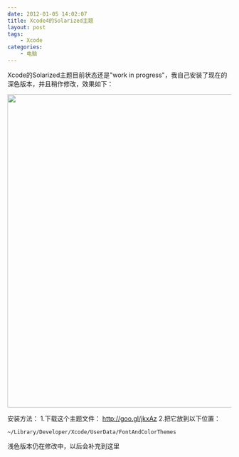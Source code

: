 ```yaml
---
date: 2012-01-05 14:02:07
title: Xcode4的Solarized主题
layout: post
tags:
    - Xcode
categories:
    - 电脑
---
```

Xcode的Solarized主题目前状态还是"work in progress"，我自己安装了现在的深色版本，并且稍作修改，效果如下：

<img class="thumbnail" alt="" src="https://lh3.googleusercontent.com/-8A8_qQcn1Ls/TwXwb-V-bSI/AAAAAAABipQ/CrFueZVygag/s800/Solarized.png" title="Solarized" class="alignnone" width="585" height="703" />

安装方法：
1.下载这个主题文件：
<a href="http://goo.gl/jkxAz">http://goo.gl/jkxAz</a>
2.把它放到以下位置：

<code>~/Library/Developer/Xcode/UserData/FontAndColorThemes</code>

浅色版本仍在修改中，以后会补充到这里
